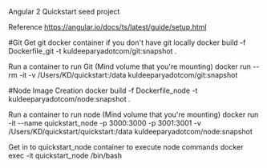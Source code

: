 Angular 2 Quickstart seed project

Reference
https://angular.io/docs/ts/latest/guide/setup.html

#Git
Get git docker container if you don't have git locally
docker build -f Dockerfile_git -t kuldeeparyadotcom/git:snapshot .

Run a container to run Git (Mind volume that you're mounting)
docker run --rm -it -v /Users/KD/quickstart:/data kuldeeparyadotcom/git:snapshot

#Node
Image Creation
docker build -f Dockerfile_node -t kuldeeparyadotcom/node:snapshot .

Run a container to run node (Mind volume that you're mounting)
docker run -it --name quickstart_node -p 3000:3000 -p 3001:3001  -v /Users/KD/quickstart/quickstart:/data kuldeeparyadotcom/node:snapshot

Get in to quickstart_node container to execute node commands
docker exec -it quickstart_node /bin/bash

